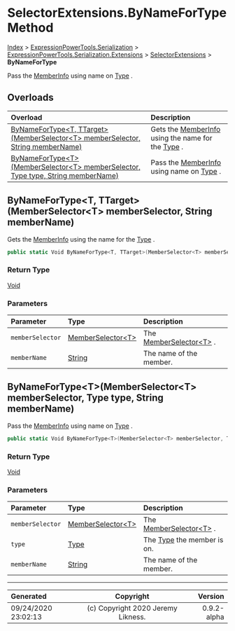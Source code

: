﻿# SelectorExtensions.ByNameForType Method

[Index](../index.md) > [ExpressionPowerTools.Serialization](ExpressionPowerTools.Serialization.a.md) > [ExpressionPowerTools.Serialization.Extensions](ExpressionPowerTools.Serialization.Extensions.n.md) > [SelectorExtensions](ExpressionPowerTools.Serialization.Extensions.SelectorExtensions.cs.md) > **ByNameForType**

Pass the [MemberInfo](https://docs.microsoft.com/dotnet/api/system.reflection.memberinfo) using name on [Type](https://docs.microsoft.com/dotnet/api/system.type) .

## Overloads

| Overload | Description |
| :-- | :-- |
| [ByNameForType&lt;T, TTarget>(MemberSelector&lt;T> memberSelector, String memberName)](#bynamefortypet-ttargetmemberselectort-memberselector-string-membername) | Gets the [MemberInfo](https://docs.microsoft.com/dotnet/api/system.reflection.memberinfo) using            the name for the [Type](https://docs.microsoft.com/dotnet/api/system.type) . |
| [ByNameForType&lt;T>(MemberSelector&lt;T> memberSelector, Type type, String memberName)](#bynamefortypetmemberselectort-memberselector-type-type-string-membername) | Pass the [MemberInfo](https://docs.microsoft.com/dotnet/api/system.reflection.memberinfo) using name on [Type](https://docs.microsoft.com/dotnet/api/system.type) . |
## ByNameForType&lt;T, TTarget>(MemberSelector&lt;T> memberSelector, String memberName)

Gets the [MemberInfo](https://docs.microsoft.com/dotnet/api/system.reflection.memberinfo) using
            the name for the [Type](https://docs.microsoft.com/dotnet/api/system.type) .

```csharp
public static Void ByNameForType<T, TTarget>(MemberSelector<T> memberSelector, String memberName)
```

### Return Type

 [Void](https://docs.microsoft.com/dotnet/api/system.void) 

### Parameters

| Parameter | Type | Description |
| :-- | :-- | :-- |
| `memberSelector` | [MemberSelector&lt;T>](ExpressionPowerTools.Serialization.Rules.MemberSelector`1.cs.md) | The [MemberSelector&lt;T>](ExpressionPowerTools.Serialization.Rules.MemberSelector`1.cs.md) . |
| `memberName` | [String](https://docs.microsoft.com/dotnet/api/system.string) | The name of the member. |


## ByNameForType&lt;T>(MemberSelector&lt;T> memberSelector, Type type, String memberName)

Pass the [MemberInfo](https://docs.microsoft.com/dotnet/api/system.reflection.memberinfo) using name on [Type](https://docs.microsoft.com/dotnet/api/system.type) .

```csharp
public static Void ByNameForType<T>(MemberSelector<T> memberSelector, Type type, String memberName)
```

### Return Type

 [Void](https://docs.microsoft.com/dotnet/api/system.void) 

### Parameters

| Parameter | Type | Description |
| :-- | :-- | :-- |
| `memberSelector` | [MemberSelector&lt;T>](ExpressionPowerTools.Serialization.Rules.MemberSelector`1.cs.md) | The [MemberSelector&lt;T>](ExpressionPowerTools.Serialization.Rules.MemberSelector`1.cs.md) . |
| `type` | [Type](https://docs.microsoft.com/dotnet/api/system.type) | The [Type](https://docs.microsoft.com/dotnet/api/system.type) the member is on. |
| `memberName` | [String](https://docs.microsoft.com/dotnet/api/system.string) | The name of the member. |



---

| Generated | Copyright | Version |
| :-- | :-: | --: |
| 09/24/2020 23:02:13 | (c) Copyright 2020 Jeremy Likness. | 0.9.2-alpha |

